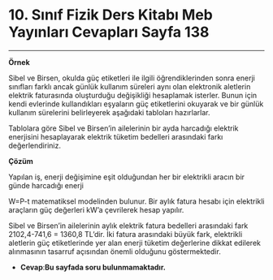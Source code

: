 # 10. Sınıf Fizik Ders Kitabı Meb Yayınları Cevapları Sayfa 138

---

**Örnek**

Sibel ve Birsen, okulda güç etiketleri ile ilgili öğrendiklerinden sonra enerji sınıfları farklı ancak günlük kullanım süreleri aynı olan elektronik aletlerin elektrik faturasında oluşturduğu değişikliği hesaplamak isterler. Bunun için kendi evlerinde kullandıkları eşyaların güç etiketlerini okuyarak ve bir günlük kullanım sürelerini belirleyerek aşağıdaki tabloları hazırlarlar.

Tablolara göre Sibel ve Birsen’in ailelerinin bir ayda harcadığı elektrik enerjisini hesaplayarak elektrik tüketim bedelleri arasındaki farkı değerlendiriniz.

**Çözüm**

Yapılan iş, enerji değişimine eşit olduğundan her bir elektrikli aracın bir günde harcadığı enerji

 W=P-t matematiksel modelinden bulunur. Bir aylık fatura hesabı için elektrikli araçların güç değerleri kW’a çevrilerek hesap yapılır.

Sibel ve Birsen’in ailelerinin aylık elektrik fatura bedelleri arasındaki fark 2102,4-741,6 = 1360,8 TL’dir. İki fatura arasındaki büyük fark, elektrikli aletlerin güç etiketlerinde yer alan enerji tüketim değerlerine dikkat edilerek alınmasının tasarruf açısından önemli olduğunu göstermektedir.

-   **Cevap**:**Bu sayfada soru bulunmamaktadır.**